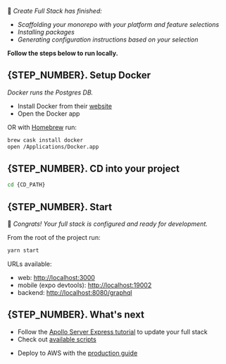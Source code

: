 🎉 _Create Full Stack has finished:_

- _Scaffolding your monorepo with your platform and feature selections_
- _Installing packages_
- _Generating configuration instructions based on your selection_

**Follow the steps below to run locally.**

<!-- @remove-docker-install-begin -->

## {STEP_NUMBER}. Setup Docker

_Docker runs the Postgres DB._

- Install Docker from their [website](https://docs.docker.com/get-docker/)
- Open the Docker app

<!-- @remove-mac-begin -->

OR with [Homebrew](https://brew.sh/) run:

```bash
brew cask install docker
open /Applications/Docker.app
```

<!-- @remove-mac-end -->
<!-- @remove-docker-install-end -->

## {STEP_NUMBER}. CD into your project

```bash
cd {CD_PATH}
```

## {STEP_NUMBER}. Start

🎉 _Congrats! Your full stack is configured and ready for development._

From the root of the project run:

```bash
yarn start
```

URLs available:

<!-- @remove-web-begin -->

- web: [http://localhost:3000](http://localhost:3000)
  <!-- @remove-web-end -->
  <!-- @remove-mobile-begin -->
- mobile (expo devtools): [http://localhost:19002](http://localhost:19002)
  <!-- @remove-mobile-end -->
- backend: [http://localhost:8080/graphql](http://localhost:8080/graphql)

## {STEP_NUMBER}. What's next

- Follow the [Apollo Server Express tutorial](https://create-full-stack.com/docs/tutorial_apollo_server_express) to update your full stack
- Check out [available scripts](https://create-full-stack.com/docs/available_scripts)
<!-- @remove-pulumi-aws-begin -->
- Deploy to AWS with the [production guide]({PRODUCTION_FILENAME})
<!-- @remove-pulumi-aws-end -->
